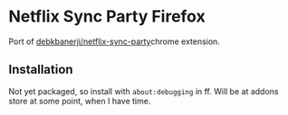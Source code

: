 # Netflix Sync Party Firefox

Port of [debkbanerji/netflix-sync-party](https://github.com/debkbanerji/netflix-sync-party)chrome extension.

## Installation

Not yet packaged, so install with `about:debugging` in ff. Will be at addons store at some point, when I have time.
